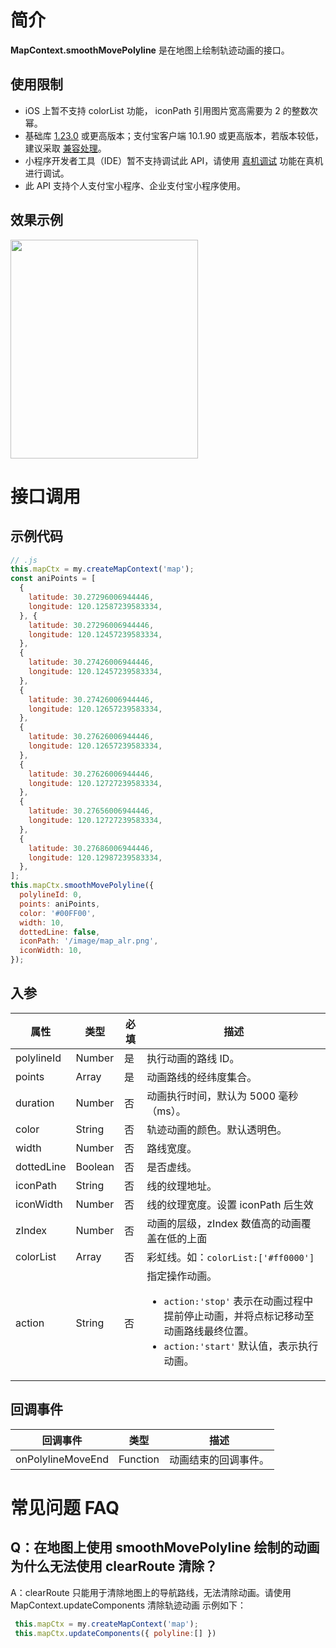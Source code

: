 # 简介

**MapContext.smoothMovePolyline** 是在地图上绘制轨迹动画的接口。

## 使用限制
- iOS 上暂不支持 colorList 功能， iconPath 引用图片宽高需要为 2 的整数次幂。
- 基础库 [1.23.0](https://opendocs.alipay.com/mini/framework/lib) 或更高版本；支付宝客户端 10.1.90 或更高版本，若版本较低，建议采取 [兼容处理](https://opendocs.alipay.com/mini/framework/compatibility)。
- 小程序开发者工具（IDE）暂不支持调试此 API，请使用 [真机调试](https://opendocs.alipay.com/mini/ide/remote-debug) 功能在真机进行调试。
- 此 API 支持个人支付宝小程序、企业支付宝小程序使用。

## 效果示例

  <image mode="scaleToFill" src="https://gw.alicdn.com/imgextra/i2/O1CN01LHEzcu20VdowedOub_!!6000000006855-1-tps-888-990.gif" style="width:300px; height: 350px;" />
  

# 接口调用

## 示例代码

```javascript
// .js
this.mapCtx = my.createMapContext('map');
const aniPoints = [
  {
    latitude: 30.27296006944446,
    longitude: 120.12587239583334,
  }, {
    latitude: 30.27296006944446,
    longitude: 120.12457239583334,
  },
  {
    latitude: 30.27426006944446,
    longitude: 120.12457239583334,
  },
  {
    latitude: 30.27426006944446,
    longitude: 120.12657239583334,
  },
  {
    latitude: 30.27626006944446,
    longitude: 120.12657239583334,
  },
  {
    latitude: 30.27626006944446,
    longitude: 120.12727239583334,
  },
  {
    latitude: 30.27656006944446,
    longitude: 120.12727239583334,
  },
  {
    latitude: 30.27686006944446,
    longitude: 120.12987239583334,
  },
];
this.mapCtx.smoothMovePolyline({
  polylineId: 0,
  points: aniPoints,
  color: '#00FF00',
  width: 10,
  dottedLine: false,
  iconPath: '/image/map_alr.png',
  iconWidth: 10,
});
```

## 入参

| **属性** | **类型** | **必填** | **描述** |
| --- | --- | --- | --- |
| polylineId | Number | 是 | 执行动画的路线 ID。 |
| points | Array | 是 | 动画路线的经纬度集合。 |
| duration | Number | 否 | 动画执行时间，默认为 5000 毫秒（ms）。 |
| color | String | 否 | 轨迹动画的颜色。默认透明色。 |
| width | Number | 否 | 路线宽度。 |
| dottedLine | Boolean | 否 | 是否虚线。 |
| iconPath | String | 否 | 线的纹理地址。 |
| iconWidth | Number | 否 | 线的纹理宽度。设置 iconPath 后生效 |
| zIndex | Number | 否 | 动画的层级，zIndex 数值高的动画覆盖在低的上面 |
| colorList | Array | 否 | 彩虹线。如：`colorList:['#ff0000']` |
| action | String | 否 | 指定操作动画。<ul><li>`action:'stop'` 表示在动画过程中提前停止动画，并将点标记移动至动画路线最终位置。</li><li>`action:'start'` 默认值，表示执行动画。</li></ul> |

## 回调事件

| **回调事件**      | **类型** | **描述**             |
| ----------------- | -------- | -------------------- |
| onPolylineMoveEnd | Function | 动画结束的回调事件。 |


# 常见问题 FAQ

## Q：在地图上使用 smoothMovePolyline 绘制的动画为什么无法使用 clearRoute 清除？

A：clearRoute 只能用于清除地图上的导航路线，无法清除动画。请使用 MapContext.updateComponents 清除轨迹动画 示例如下：
```javascript
 this.mapCtx = my.createMapContext('map');
 this.mapCtx.updateComponents({ polyline:[] })
```
